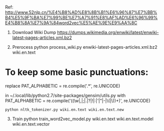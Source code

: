 Ref: http://www.52nlp.cn/%E4%B8%AD%E8%8B%B1%E6%96%87%E7%BB%B4%E5%9F%BA%E7%99%BE%E7%A7%91%E8%AF%AD%E6%96%99%E4%B8%8A%E7%9A%84word2vec%E5%AE%9E%E9%AA%8C

1. Download Wiki Dump
    https://dumps.wikimedia.org/enwiki/latest/enwiki-latest-pages-articles.xml.bz2

2. Prerocess
    python process_wiki.py enwiki-latest-pages-articles.xml.bz2 wiki.en.text

# To keep some basic punctuations:
replace
    PAT_ALPHABETIC = re.compile('.*', re.UNICODE)

in ~/.local/lib/python2.7/site-packages/gensim/utils.py  with
    PAT_ALPHABETIC = re.compile('((\w|,|;|\.|\?|!|:|\'|\"|-|\\(|\\))+)', re.UNICODE)

    python nltk_tokenizer.py wiki.en.text wiki.en.text.new

3. Train 
    python train_word2vec_model.py wiki.en.text wiki.en.text.model wiki.en.text.vector

